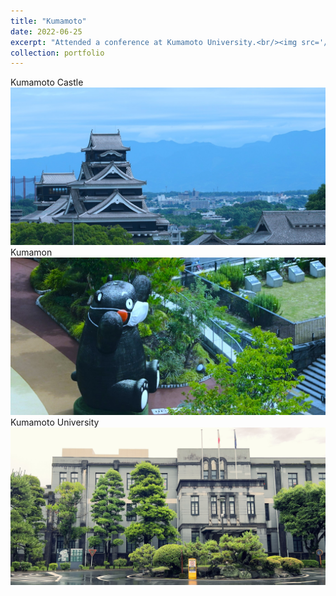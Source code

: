 ```yaml
---
title: "Kumamoto"
date: 2022-06-25
excerpt: "Attended a conference at Kumamoto University.<br/><img src='/images/sp005.JPG'>" 
collection: portfolio
---
```


Kumamoto Castle<br/><img src='/images/sp004.JPG'>
Kumamon<br/><img src='/images/sp005.JPG'>
Kumamoto University<br/><img src='/images/sp006.JPG'>
